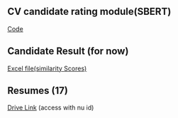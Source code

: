 ## CV candidate rating module(SBERT)
[Code](./FYP_sbert.py)

## Candidate Result (for now)
[Excel file(similarity Scores)](.shortlisted_resumes.xlsx)

## Resumes (17)
[Drive Link](https://drive.google.com/drive/folders/1ZA_GMomVFv0-ZgoGOpIsu8N0DZSOTOgQ?usp=drive_link) (access with nu id)
